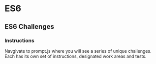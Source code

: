 # ES6 

## ES6 Challenges

### Instructions

Navgivate to prompt.js where you will see a series of unique challenges. Each has its own set of instructions, designated work areas and tests.
